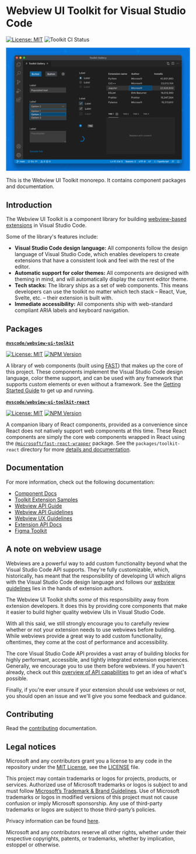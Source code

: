 # Webview UI Toolkit for Visual Studio Code

[![License: MIT](https://img.shields.io/badge/license-MIT-brightgreen)](./LICENSE)
![Toolkit CI Status](https://github.com/microsoft/vscode-webview-ui-toolkit/actions/workflows/ci.yml/badge.svg)

![Webview Toolkit for Visual Studio Code Artwork](./docs/assets/images/toolkit-artwork.png)

This is the Webview UI Toolkit monorepo. It contains component packages and documentation.

## Introduction

The Webview UI Toolkit is a component library for building [webview-based extensions](https://code.visualstudio.com/api/extension-guides/webview) in Visual Studio Code.

Some of the library's features include:

-   **Visual Studio Code design language:** All components follow the design language of Visual Studio Code, which enables developers to create extensions that have a consistent look and feel with the rest of the editor.
-   **Automatic support for color themes:** All components are designed with theming in mind, and will automatically display the current editor theme.
-   **Tech stacks:** The library ships as a set of web components. This means developers can use the toolkit no matter which tech stack – React, Vue, Svelte, etc. – their extension is built with.
-   **Immediate accessibility:** All components ship with web-standard compliant ARIA labels and keyboard navigation.

## Packages

**[`@vscode/webview-ui-toolkit`](./packages/toolkit/)**

[![License: MIT](https://img.shields.io/badge/license-MIT-brightgreen)](./LICENSE)
[![NPM Version](https://img.shields.io/npm/v/@vscode/webview-ui-toolkit?color=blue)](https://www.npmjs.com/package/@vscode/webview-ui-toolkit)

A library of web components (built using [FAST](https://www.fast.design/)) that makes up the core of this project. These components implement the Visual Studio Code design language, color theme support, and can be used with any framework that supports custom elements or even without a framework. See the [Getting Started Guide](./docs/getting-started.md) to get up and running.

**[`@vscode/webview-ui-toolkit-react`](./packages/toolkit-react/)**

[![License: MIT](https://img.shields.io/badge/license-MIT-brightgreen)](./LICENSE)
[![NPM Version](https://img.shields.io/npm/v/@vscode/webview-ui-toolkit?color=blue)](https://www.npmjs.com/package/@vscode/webview-ui-toolkit)

A companion libary of React components, provided as a convenience since React does not natively support web components at this time. These React components are simply the core web components wrapped in React using the [`@microsoft/fast-react-wrapper`](https://www.npmjs.com/package/@microsoft/fast-react-wrapper) package. See the `packages/toolkit-react` directory for more [details and documentation](./packages/toolkit-react/README.md).

## Documentation

For more information, check out the following documentation:

-   [Component Docs](./docs/components.md)
-   [Toolkit Extension Samples](https://github.com/microsoft/vscode-webview-ui-toolkit-samples)
-   [Webview API Guide](https://code.visualstudio.com/api/extension-guides/webview)
-   [Webview API Guidelines](https://code.visualstudio.com/api/references/extension-guidelines#webviews)
-   [Webview UX Guidelines](https://code.visualstudio.com/api/ux-guidelines/webviews)
-   [Extension API Docs](https://code.visualstudio.com/api)
-   [Figma Toolkit](https://www.figma.com/community/file/1071566662997054792/Webview-UI-Toolkit-for-Visual-Studio-Code)

## A note on webview usage

Webviews are a powerful way to add custom functionality beyond what the Visual Studio Code API supports. They're fully customizable, which, historically, has meant that the responsibility of developing UI which aligns with the Visual Studio Code design language and follows our [webview guidelines](https://code.visualstudio.com/api/references/extension-guidelines#webviews) lies in the hands of extension authors.

The Webview UI Toolkit shifts _some_ of this responsibility away from extension developers. It does this by providing core components that make it easier to build higher quality webview UIs in Visual Studio Code.

With all this said, we still strongly encourage you to carefully review whether or not your extension needs to use webviews before building. While webviews provide a great way to add custom functionality, oftentimes, they come at the cost of performance and accessibility.

The core Visual Studio Code API provides a vast array of building blocks for highly performant, accessible, and tightly integrated extension experiences. Generally, we encourage you to use them before webviews. If you haven't already, check out this [overview of API capabilities](https://code.visualstudio.com/api/extension-capabilities/overview) to get an idea of what's possible.

Finally, if you're ever unsure if your extension should use webviews or not, you should open an issue and we'll give you some feedback and guidance.

## Contributing

Read the [contributing](./docs/contributing.md) documentation.

## Legal notices

Microsoft and any contributors grant you a license to any code in the repository under the [MIT License](https://opensource.org/licenses/MIT), see the [LICENSE](LICENSE) file.

This project may contain trademarks or logos for projects, products, or services. Authorized use of Microsoft trademarks or logos is subject to and must follow [Microsoft’s Trademark & Brand Guidelines](https://www.microsoft.com/en-us/legal/intellectualproperty/trademarks). Use of Microsoft trademarks or logos in modified versions of this project must not cause confusion or imply Microsoft sponsorship. Any use of third-party trademarks or logos are subject to those third-party’s policies.

Privacy information can be found [here](https://privacy.microsoft.com/en-us/).

Microsoft and any contributors reserve all other rights, whether under their respective copyrights, patents, or trademarks, whether by implication, estoppel or otherwise.
